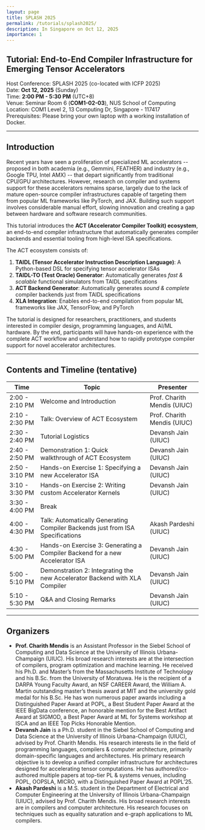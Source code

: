 ```yaml
---
layout: page
title: SPLASH 2025
permalink: /tutorials/splash2025/
description: In Singapore on Oct 12, 2025
importance: 1
---
```


## Tutorial: End-to-End Compiler Infrastructure for Emerging Tensor Accelerators

Host Conference: SPLASH 2025 (co-located with ICFP 2025)  
Date: **Oct 12, 2025** (Sunday)  
Time: **2:00 PM - 5:30 PM** (UTC+8)  
Venue: Seminar Room 6 (**COM1-02-03**), NUS School of Computing  
Location: COM1 Level 2, 13 Computing Dr, Singapore - 117417  
Prerequisites: Please bring your own laptop with a working installation of Docker.

---

## Introduction

Recent years have seen a proliferation of specialized ML accelerators -- proposed in both academia (e.g., Gemmini, FEATHER) and industry (e.g., Google TPU, Intel AMX) -- that depart significantly from traditional CPU/GPU architectures.
However, research on compiler and systems support for these accelerators remains sparse, largely due to the lack of mature open-source compiler infrastructures capable of targeting them from popular ML frameworks like PyTorch, and JAX.
Building such support involves considerable manual effort, slowing innovation and creating a gap between hardware and software research communities.

This tutorial introduces the **ACT (Accelerator Compiler Toolkit) ecosystem**, an end-to-end compiler infrastructure that automatically generates compiler backends and essential tooling from high-level ISA specifications.

The ACT ecosystem consists of:

1. **TAIDL (Tensor Accelerator Instruction Description Language)**: A Python-based DSL for specifying tensor accelerator ISAs
2. **TAIDL-TO (Test Oracle) Generator**: Automatically generates _fast & scalable_ functional simulators from TAIDL specifications
3. **ACT Backend Generator**: Automatically generates _sound & complete_ compiler backends just from TAIDL specifications
4. **XLA Integration**: Enables end-to-end compilation from popular ML frameworks like JAX, TensorFlow, and PyTorch

The tutorial is designed for researchers, practitioners, and students interested in compiler design, programming languages, and AI/ML hardware.
By the end, participants will have hands-on experience with the complete ACT workflow and understand how to rapidly prototype compiler support for novel accelerator architectures.

---

## Contents and Timeline (tentative)

| Time           | Topic                                                                         | Presenter                   |
| -------------- | ----------------------------------------------------------------------------- | --------------------------- |
| 2:00 - 2:10 PM | Welcome and Introduction                                                      | Prof. Charith Mendis (UIUC) |
| 2:10 - 2:30 PM | Talk: Overview of ACT Ecosystem                                               | Prof. Charith Mendis (UIUC) |
| 2:30 - 2:40 PM | Tutorial Logistics                                                            | Devansh Jain (UIUC)         |
| 2:40 - 2:50 PM | Demonstration 1: Quick walkthrough of ACT Ecosystem                           | Devansh Jain (UIUC)         |
| 2:50 - 3:10 PM | Hands-on Exercise 1: Specifying a new Accelerator ISA                         | Devansh Jain (UIUC)         |
| 3:10 - 3:30 PM | Hands-on Exercise 2: Writing custom Accelerator Kernels                       | Devansh Jain (UIUC)         |
| 3:30 - 4:00 PM | Break                                                                         |                             |
| 4:00 - 4:30 PM | Talk: Automatically Generating Compiler Backends just from ISA Specifications | Akash Pardeshi (UIUC)       |
| 4:30 - 5:00 PM | Hands-on Exercise 3: Generating a Compiler Backend for a new Accelerator ISA  | Devansh Jain (UIUC)         |
| 5:00 - 5:10 PM | Demonstration 2: Integrating the new Accelerator Backend with XLA Compiler    | Devansh Jain (UIUC)         |
| 5:10 - 5:30 PM | Q&A and Closing Remarks                                                       | Devansh Jain (UIUC)         |

---

## Organizers

- **Prof. Charith Mendis** is an Assistant Professor in the Siebel School of Computing and Data Science at the University of Illinois Urbana-Champaign (UIUC). His broad research interests are at the intersection of compilers, program optimization and machine learning. He received his Ph.D. and Master’s from the Massachusetts Institute of Technology and his B.Sc. from the University of Moratuwa. He is the recipient of a DARPA Young Faculty Award, an NSF CAREER Award, the William A. Martin outstanding master’s thesis award at MIT and the university gold medal for his B.Sc. He has won numerous paper awards including a Distinguished Paper Award at POPL, a Best Student Paper Award at the IEEE BigData conference, an honorable mention for the Best Artifact Award at SIGMOD, a Best Paper Award at ML for Systems workshop at ISCA and an IEEE Top Picks Honorable Mention.
- **Devansh Jain** is a Ph.D. student in the Siebel School of Computing and Data Science at the University of Illinois Urbana-Champaign (UIUC), advised by Prof. Charith Mendis. His research interests lie in the field of programming languages, compilers & computer architecture, primarily domain-specific languages and architectures. His primary research objective is to develop a unified compiler infrastructure for architectures designed for accelerating tensor computations. He has authored/co-authored multiple papers at top-tier PL & systems venues, including POPL, OOPSLA, MICRO, with a Distinguished Paper Award at POPL’25.
- **Akash Pardeshi** is a M.S. student in the Department of Electrical and Computer Engineering at the University of Illinois Urbana-Champaign (UIUC), advised by Prof. Charith Mendis. His broad research interests are in compilers and computer architecture. His research focuses on techniques such as equality saturation and e-graph applications to ML compilers.
